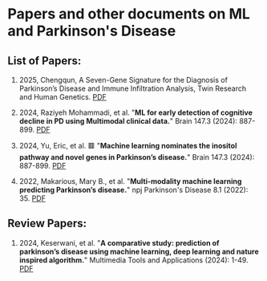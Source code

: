 # Papers and other documents on ML and Parkinson's Disease

## List of Papers:

1. 2025, Chengqun, A Seven-Gene Signature for the Diagnosis of Parkinson’s Disease and Immune Infiltration Analysis, Twin Research and Human Genetics. <a href="ML-PD/2025_Twin Research and Human Genetics_A Seven-Gene Signature for the Diagnosis of Parkinson’s Disease and Immune Infiltration Analysis.pdf">PDF</a>
1. 2024, Raziyeh Mohammadi, et al. "__ML for early detection of cognitive decline in PD using Multimodal clinical data.__" Brain 147.3 (2024): 887-899. <a href="ML-PD/2024_ML for early detection of cognitive decline in PD using Multimodal clinical data.pdf">PDF</a>

1. 2024, Yu, Eric, et al.  🟥 "__Machine learning nominates the inositol pathway and novel genes in Parkinson’s disease.__" Brain 147.3 (2024): 887-899. <a href="ML-PD/2024_BRAIN_Machine learning nominates the inositol pathway and novel genes in Parkinson’s disease.pdf">PDF</a>

2.  2022, Makarious, Mary B., et al. "__Multi-modality machine learning predicting Parkinson’s disease.__" npj Parkinson's Disease 8.1 (2022): 35. <a href="ML-PD/2022_npjPD_Multi-modality machine learning predicting Parkinson’s disease.pdf">PDF</a>

## Review Papers:
1. 2024, Keserwani, et al. "__A comparative study: prediction of parkinson’s disease using machine learning, deep learning and nature inspired algorithm.__" Multimedia Tools and Applications (2024): 1-49. <a href="ML-PD/_Review_2024_A comparative study prediction of parkinson’s disease using machine learning, deep learning and nature inspired algorithm.pdf">PDF</a>





